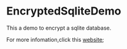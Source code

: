 EncryptedSqliteDemo
===================
This a demo to encrypt a sqlite database.

For more infomation,click this [website](http://sqlcipher.net/ios-tutorial/);
